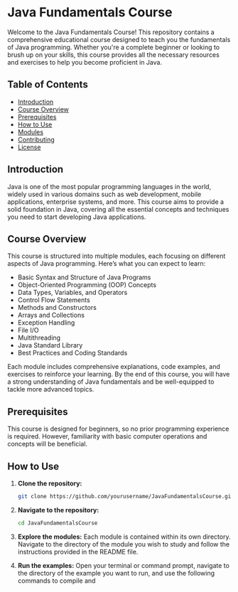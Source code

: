 # Java Fundamentals Course

Welcome to the Java Fundamentals Course! This repository contains a comprehensive educational course designed to teach you the fundamentals of Java programming. Whether you're a complete beginner or looking to brush up on your skills, this course provides all the necessary resources and exercises to help you become proficient in Java.

## Table of Contents

- [Introduction](#introduction)
- [Course Overview](#course-overview)
- [Prerequisites](#prerequisites)
- [How to Use](#how-to-use)
- [Modules](#modules)
- [Contributing](#contributing)
- [License](#license)

## Introduction

Java is one of the most popular programming languages in the world, widely used in various domains such as web development, mobile applications, enterprise systems, and more. This course aims to provide a solid foundation in Java, covering all the essential concepts and techniques you need to start developing Java applications.

## Course Overview

This course is structured into multiple modules, each focusing on different aspects of Java programming. Here’s what you can expect to learn:

- Basic Syntax and Structure of Java Programs
- Object-Oriented Programming (OOP) Concepts
- Data Types, Variables, and Operators
- Control Flow Statements
- Methods and Constructors
- Arrays and Collections
- Exception Handling
- File I/O
- Multithreading
- Java Standard Library
- Best Practices and Coding Standards

Each module includes comprehensive explanations, code examples, and exercises to reinforce your learning. By the end of this course, you will have a strong understanding of Java fundamentals and be well-equipped to tackle more advanced topics.

## Prerequisites

This course is designed for beginners, so no prior programming experience is required. However, familiarity with basic computer operations and concepts will be beneficial.

## How to Use

1. **Clone the repository:**
    ```bash
    git clone https://github.com/yourusername/JavaFundamentalsCourse.git
    ```

2. **Navigate to the repository:**
    ```bash
    cd JavaFundamentalsCourse
    ```

3. **Explore the modules:**
    Each module is contained within its own directory. Navigate to the directory of the module you wish to study and follow the instructions provided in the README file.

4. **Run the examples:**
    Open your terminal or command prompt, navigate to the directory of the example you want to run, and use the following commands to compile and
